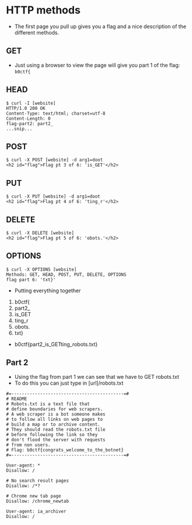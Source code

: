 # HTTP methods
- The first page you pull up gives you a flag and a nice description of the different methods.

## GET
- Just using a browser to view the page will give you part 1 of the flag: `b0ctf{`

## HEAD
```
$ curl -I [website]
HTTP/1.0 200 OK
Content-Type: text/html; charset=utf-8
Content-Length: 0
flag-part2: part2_
...snip...
```

## POST
```
$ curl -X POST [website] -d arg1=doot
<h2 id="flag">Flag pt 3 of 6: 'is_GET'</h2>
```

## PUT
```
$ curl -X PUT [website] -d arg1=doot
<h2 id="flag">Flag pt 4 of 6: 'ting_r'</h2>
```

## DELETE
```
$ curl -X DELETE [website]
<h2 id="flag">Flag pt 5 of 6: 'obots.'</h2>
```

## OPTIONS
```
$ curl -X OPTIONS [website]
Methods: GET, HEAD, POST, PUT, DELETE, OPTIONS
flag part 6: 'txt}'
```


- Putting everything together
1. b0ctf{
2. part2_
3. is_GET
4. ting_r
5. obots.
6. txt}
- b0ctf{part2_is_GETting_robots.txt}

## Part 2
- Using the flag from part 1 we can see that we have to GET robots.txt
- To do this you can just type in [url]/robots.txt
```
#=-------------------------------------------=#
# README
# Robots.txt is a text file that
# define boundaries for web scrapers.
# A web scraper is a bot someone makes
# to follow all links on web pages to
# build a map or to archive content.
# They should read the robots.txt file
# before following the link so they
# don't flood the server with requests
# from non users.
# Flag: b0ctf{congrats_welcome_to_the_botnet}
#=-------------------------------------------=#

User-agent: *
Disallow: /

# No search result pages
Disallow: /*?

# Chrome new tab page
Disallow: /chrome_newtab

User-agent: ia_archiver
Disallow: /

```
